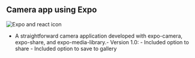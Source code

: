 ## Camera app using Expo
![Expo and react icon](https://velog.velcdn.com/images/1gyou1/post/0b925c62-93ea-48e8-a899-7105a5906a17/image.png)
- A straightforward camera application developed with expo-camera, expo-share, and expo-media-library.- Version 1.0:  - Included option to share  - Included option to save to gallery
